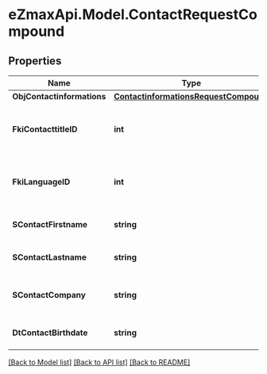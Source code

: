 
# eZmaxApi.Model.ContactRequestCompound

## Properties

Name | Type | Description | Notes
------------ | ------------- | ------------- | -------------
**ObjContactinformations** | [**ContactinformationsRequestCompound**](ContactinformationsRequestCompound.md) |  | 
**FkiContacttitleID** | **int** | The unique ID of the Contacttitle.  Valid values:  |Value|Description| |-|-| |1|Ms.| |2|Mr.| |4|(Blank)| |5|Me (For Notaries)| | 
**FkiLanguageID** | **int** | The unique ID of the Language.  Valid values:  |Value|Description| |-|-| |1|French| |2|English| | 
**SContactFirstname** | **string** | The First name of the contact | 
**SContactLastname** | **string** | The Last name of the contact | 
**SContactCompany** | **string** | The Company name of the contact | 
**DtContactBirthdate** | **string** | The Birth Date of the contact | [optional] 

[[Back to Model list]](../README.md#documentation-for-models)
[[Back to API list]](../README.md#documentation-for-api-endpoints)
[[Back to README]](../README.md)

